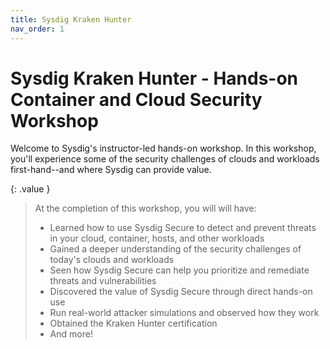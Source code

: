 ```yaml
---
title: Sysdig Kraken Hunter
nav_order: 1
---
```


# Sysdig Kraken Hunter - Hands-on Container and Cloud Security Workshop

Welcome to Sysdig's instructor-led hands-on workshop. In this workshop, you'll experience some of the security challenges of clouds and workloads first-hand--and where Sysdig can provide value.

{: .value }
> At the completion of this workshop, you will will have:
>
> - Learned how to use Sysdig Secure to detect and prevent threats in your cloud, container, hosts, and other workloads
> - Gained a deeper understanding of the security challenges of today's clouds and workloads
> - Seen how Sysdig Secure can help you prioritize and remediate threats and vulnerabilities
> - Discovered the value of Sysdig Secure through direct hands-on use
> - Run real-world attacker simulations and observed how they work
> - Obtained the Kraken Hunter certification
> - And more!


